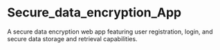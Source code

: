 # Secure_data_encryption_App
A secure data encryption web app featuring user registration, login, and secure data storage and retrieval capabilities.
